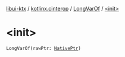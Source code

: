 [libui-ktx](../../index.md) / [kotlinx.cinterop](../index.md) / [LongVarOf](index.md) / [&lt;init&gt;](./-init-.md)

# &lt;init&gt;

`LongVarOf(rawPtr: `[`NativePtr`](../-native-ptr.md)`)`